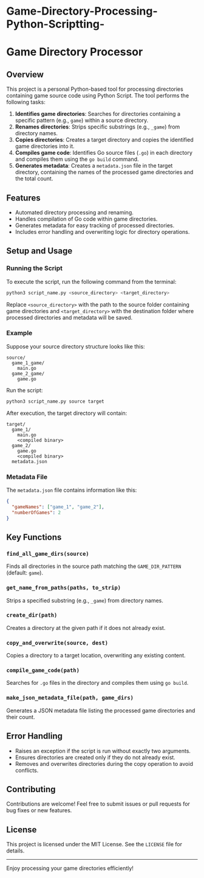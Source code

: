 # Game-Directory-Processing-Python-Scriptting-
# Game Directory Processor

## Overview

This project is a personal Python-based tool for processing directories containing game source code using Python Script. The tool performs the following tasks:

1. **Identifies game directories**: Searches for directories containing a specific pattern (e.g., `game`) within a source directory.
2. **Renames directories**: Strips specific substrings (e.g., `_game`) from directory names.
3. **Copies directories**: Creates a target directory and copies the identified game directories into it.
4. **Compiles game code**: Identifies Go source files (`.go`) in each directory and compiles them using the `go build` command.
5. **Generates metadata**: Creates a `metadata.json` file in the target directory, containing the names of the processed game directories and the total count.

## Features

- Automated directory processing and renaming.
- Handles compilation of Go code within game directories.
- Generates metadata for easy tracking of processed directories.
- Includes error handling and overwriting logic for directory operations.

## Setup and Usage

### Running the Script
To execute the script, run the following command from the terminal:

```bash
python3 script_name.py <source_directory> <target_directory>
```

Replace `<source_directory>` with the path to the source folder containing game directories and `<target_directory>` with the destination folder where processed directories and metadata will be saved.

### Example

Suppose your source directory structure looks like this:

```
source/
  game_1_game/
    main.go
  game_2_game/
    game.go
```

Run the script:

```bash
python3 script_name.py source target
```

After execution, the target directory will contain:

```
target/
  game_1/
    main.go
    <compiled binary>
  game_2/
    game.go
    <compiled binary>
  metadata.json
```

### Metadata File
The `metadata.json` file contains information like this:

```json
{
  "gameNames": ["game_1", "game_2"],
  "numberOfGames": 2
}
```

## Key Functions

### `find_all_game_dirs(source)`
Finds all directories in the source path matching the `GAME_DIR_PATTERN` (default: `game`).

### `get_name_from_paths(paths, to_strip)`
Strips a specified substring (e.g., `_game`) from directory names.

### `create_dir(path)`
Creates a directory at the given path if it does not already exist.

### `copy_and_overwrite(source, dest)`
Copies a directory to a target location, overwriting any existing content.

### `compile_game_code(path)`
Searches for `.go` files in the directory and compiles them using `go build`.

### `make_json_metadata_file(path, game_dirs)`
Generates a JSON metadata file listing the processed game directories and their count.

## Error Handling

- Raises an exception if the script is run without exactly two arguments.
- Ensures directories are created only if they do not already exist.
- Removes and overwrites directories during the copy operation to avoid conflicts.

## Contributing

Contributions are welcome! Feel free to submit issues or pull requests for bug fixes or new features.

## License

This project is licensed under the MIT License. See the `LICENSE` file for details.

---

Enjoy processing your game directories efficiently!

